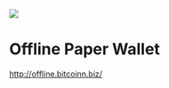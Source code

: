 <img src="http://pool.bitcoinn.biz/bitcoin-nova.png">

# Offline Paper Wallet

http://offline.bitcoinn.biz/
